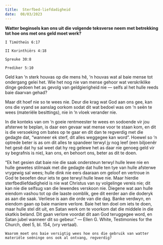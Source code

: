 ```yaml
---
title:  Sterfbed-liefdadigheid
date:  08/03/2023
---
```


**Watter beginsels kan ons uit die volgende teksverse neem met betrekking tot hoe ons met ons geld moet werk?**

`I Timótheüs 6:17`

`II Korinthiërs 4:18`

`Spreuke 30:8`

`Prediker 5:10`

Geld kan ‘n sterk houvas op die mens hê, ‘n houvas wat al baie mense tot ondergang gelei het. Wie het nog nie van mense gehoor wat verskriklike dinge gedoen het as gevolg van geldgierigheid nie — selfs al het hulle reeds baie daarvan gehad?

Maar dit hoef nie so te wees nie. Deur die krag wat God aan ons gee, kan ons die vyand se aanslag oorkom sodat dit wat bedoel was om ‘n seën te wees (materiële besittings), nie in ‘n vloek verander nie.

In die konteks van om ‘n goeie rentmeester te wees en sodoende vir jou afsterwe te beplan, is daar een gevaar wat mense voor te staan kom, en dit is die versoeking om bates op te gaar en dit dan te regverdig met die gedagte dat, “wanneer ek sterf, dit alles weggegee kan word”.  Hoewel so ‘n optrede beter is as om dit alles te spandeer terwyl jy nog leef (een biljoenêr het gesê dat hy sal weet dat hy reg gelewe het as daar nie genoeg geld vir sy begrafnis is nie), kan ons, en behoort ons, beter as dit te doen.

“Ek het gesien dat baie nie die saak ondersteun terwyl hulle lewe nie en hulle gewetes stilmaak met die gedagte dat hulle ten tye van hulle afsterwe vrygewig sal wees;  hulle dink nie eers daaraan om geloof en vertroue in God te beoefen deur iets te gee terwyl hulle lewe nie. Maar hierdie sterfbedliefdadigheid is nie wat Christus van sy volgelinge vereis nie; dit kan nie die selfsug van die lewendes verskoon nie. Diegene wat aan hulle eiendom vashou tot op die laaste oomblik, gee dit eerder aan die doderyk as aan die saak.  Verliese is aan die orde van die dag. Banke verdwyn, en eiendom gaan op baie maniere verlore.  Baie het ten doel om iets te doen, maar hulle stel dit uit, en Satan werk om te voorkom dat die middele in die skatkis beland. Dit gaan verlore voordat dit aan God teruggegee word, en Satan jubel wanneer dit so gebeur.” — Ellen G. White, Testimonies for the Church, deel 5, bl. 154, (vry vertaal).

`Waarom moet ons baie versigtig wees hoe ons die gebruik van watter materiële seëninge ons ook al ontvang, regverdig?`